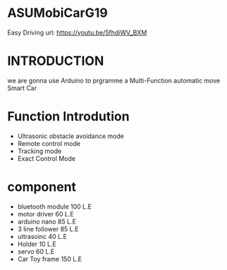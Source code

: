 # ASUMobiCarG19
Easy Driving url: https://youtu.be/5fhdiWV_BXM
# INTRODUCTION 
we are gonna use Arduino to prgramme a Multi-Function automatic move Smart Car
# Function Introdution
* Ultrasonic obstacle avoidance mode
* Remote control mode
* Tracking mode
* Exact Control Mode
# component
* bluetooth module 100 L.E
* motor driver     60  L.E
* arduino nano     85  L.E
* 3 line follower  85  L.E
* ultrasoinc       40  L.E
* Holder           10  L.E
* servo            60  L.E
* Car Toy frame    150 L.E
